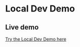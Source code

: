 # Local Dev Demo

## Live demo

[Try the Local Dev Demo here](https://local-dev-demo-e0d64.web.app/)
